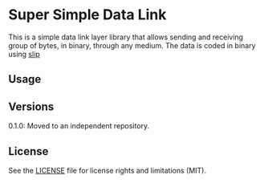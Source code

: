 # Super Simple Data Link

This is a simple data link layer library that allows sending and receiving group of bytes, in binary, through any medium. The data is coded in binary using [slip](https://en.wikipedia.org/wiki/Slip)

## Usage



## Versions
0.1.0: Moved to an independent repository. 


## License

See the [LICENSE](LICENSE.md) file for license rights and limitations (MIT).